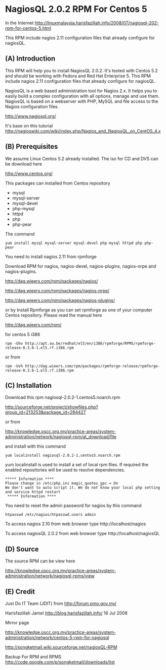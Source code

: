 # NagiosQL 2.0.2 RPM For Centos 5 #

In the Internet
http://linuxmalaysia.harisfazillah.info/2008/07/nagiosql-202-rpm-for-centos-5.html

This RPM include nagios 2.11 configuration files that already configure for nagiosQL.

## (A) Introduction ##

This RPM will help you to install NagiosQL 2.0.2. It's tested with Centos 5.2 and should be working with Fedora and Red Hat Enterprise 5. This RPM include nagios 2.11 configuration files that already configure for nagiosQL.

NagiosQL is a web based administration tool for Nagios 2.x. It helps you to easily build a complex configuration with all options, manage and use them. NagiosQL is based on a webserver with PHP, MySQL and file access to the Nagios configuration files.

http://www.nagiosql.org/

It's base on this tutorial
http://nagioswiki.com/wiki/index.php/Nagios_and_NagiosQL_on_CentOS_4.x

## (B) Prerequisites ##

We assume Linux Centos 5.2 already installed. The iso for CD and DVS can be download here

http://www.centos.org/

This packages can installed from Centos repository

  * mysql
  * mysql-server
  * mysql-devel
  * php-mysql
  * httpd
  * php
  * php-pear


The command

```
yum install mysql mysql-server mysql-devel php-mysql httpd php php-pear
```
You need to install nagios 2.11 from rpmforge

Download RPM for nagios, nagios-devel, nagios-plugins, nagios-nrpe and nagios-plugins.

http://dag.wieers.com/rpm/packages/nagios/

http://dag.wieers.com/rpm/packages/nagios-nrpe/

http://dag.wieers.com/rpm/packages/nagios-plugins/

or by Install Rpmforge as you can set rpmforge as one of your computer Centos repository. Please read the manual here

http://dag.wieers.com/rpm/

for centos 5 i386
```
rpm -Uhv http://apt.sw.be/redhat/el5/en/i386/rpmforge/RPMS/rpmforge-release-0.3.6-1.el5.rf.i386.rpm
```
or from
```
rpm -Uvh http://dag.wieers.com/rpm/packages/rpmforge-release/rpmforge-release-0.3.6-1.el5.rf.i386.rpm
```
## (C) Installation ##

Download this rpm nagiosql-2.0.2-1.centos5.noarch.rpm

http://sourceforge.net/project/showfiles.php?group_id=213253&package_id=284427

or from

http://knowledge.oscc.org.my/practice-areas/system-administration/network/nagiosql-rpm/at_download/file

and install with this command
```
yum localinstall nagiosql-2.0.2-1.centos5.noarch.rpm
```
yum localinstall is used to install a set of local rpm files. If required the enabled repositories will be used to resolve dependencies.
```
***** Information **** 
Please change in /etc/php.ini magic_quotes_gpc = On
We don't want to auto script it. We do not know your local php setting
and service httpd restart
 ***** Information **** 
```
You need to reset the admin password for nagios by this command
```
htpasswd /etc/nagios/htpasswd.users admin
```
To access nagios 2.10 from web browser type http://localhost/nagios

To access nagiosQL 2.0.2 from web browser type http://localhost/nagiosQL

## (D) Source ##

The source RPM can be view here

http://knowledge.oscc.org.my/practice-areas/system-administration/network/nagiosql-rpms/view

## (E) Credit ##

Just Do IT Team (JDIT) from http://forum.pmo.gov.my/

Harisfazillah Jamel
http://blog.harisfazillah.info/
16 Jul 2008

Mirror page

http://knowledge.oscc.org.my/practice-areas/system-administration/network/centos-5-rpm-for-nagiosql

http://songketmail.wiki.sourceforge.net/nagiosQL-RPM


Backup For RPM and RPMS
http://code.google.com/p/songketmail/downloads/list